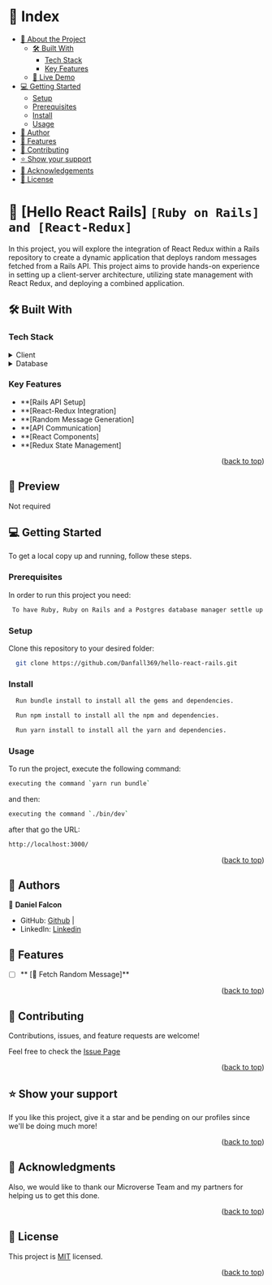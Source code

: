 <!-- TABLE OF CONTENTS -->

# 📗 Index

- [📖 About the Project](#about-project)
  - [🛠 Built With](#built-with)
    - [Tech Stack](#tech-stack)
    - [Key Features](#key-features)
  - [🚀 Live Demo](#live-demo)
- [💻 Getting Started](#getting-started)
  - [Setup](#setup)
  - [Prerequisites](#prerequisites)
  - [Install](#install)
  - [Usage](#usage)
- [👥 Author](#author)
- [🔭 Features](#features)
- [🤝 Contributing](#contributing)
- [⭐️ Show your support](#support)
- [🙏 Acknowledgements](#acknowledgements)
- [📝 License](#license)

<!-- PROJECT DESCRIPTION -->

# 📖 [Hello React Rails] `[Ruby on Rails] and [React-Redux]` <a name="about-project"></a>


In this project, you will explore the integration of React Redux within a Rails repository to create a dynamic application that deploys random messages fetched from a Rails API. This project aims to provide hands-on experience in setting up a client-server architecture, utilizing state management with React Redux, and deploying a combined application.

## 🛠 Built With <a name="built-with"></a>

### Tech Stack <a name="tech-stack"></a>

<details>
    <summary>Client</summary>
    <ul>
      <li><a href="https://www.ruby-lang.org/es/">Ruby</a></li>
      <li><a href="https://rubyonrails.org/">Ruby on Rails</a></li>
      <li><a href="https://es.react.dev/">React</a></li>
      <li><a href="https://redux.js.org/">Redux</a></li>
    </ul>
  </details>

<details>
<summary>Database</summary>
  <ul>
   <li><a href="https://www.postgresql.org/">Data Storaged with PostgreSQL manager</a></li>
  </ul>
</details>

<!-- Features -->

### Key Features <a name="key-features"></a>

  - **[Rails API Setup]
  - **[React-Redux Integration]
  - **[Random Message Generation]
  - **[API Communication]
  - **[React Components]
  - **[Redux State Management]

<p align="right">(<a href="#readme-top">back to top</a>)</p>

<!-- LIVE DEMO -->

## 🚀 Preview <a name="live-demo"></a>

Not required

<!-- GETTING STARTED -->

## 💻 Getting Started <a name="getting-started"></a>

To get a local copy up and running, follow these steps.

### Prerequisites

In order to run this project you need:

```sh
 To have Ruby, Ruby on Rails and a Postgres database manager settle up on your system
```

### Setup

Clone this repository to your desired folder:

```sh
  git clone https://github.com/Danfall369/hello-react-rails.git
```

### Install

```sh
  Run bundle install to install all the gems and dependencies.
```

```sh
  Run npm install to install all the npm and dependencies.
```

```sh
  Run yarn install to install all the yarn and dependencies.
```

### Usage

To run the project, execute the following command:

```sh
executing the command `yarn run bundle`
```

and then:

```sh
executing the command `./bin/dev`
```

after that go the URL:

```sh
http://localhost:3000/
```


<p align="right">(<a href="#readme-top">back to top</a>)</p>

<!-- AUTHOR -->

## 👥 Authors <a name="author"></a>

👤 **Daniel Falcon** 
- GitHub: [Github](https://github.com/Danfall369) |
- LinkedIn: [Linkedin](https://www.linkedin.com/in/danfall369/)

<!-- FEATURES -->

## 🔭 Features <a name="features"></a>

- [ ] ** [🔄 Fetch Random Message]**


<p align="right">(<a href="#readme-top">back to top</a>)</p>

<!-- CONTRIBUTING -->

## 🤝 Contributing <a name="contributing"></a>

Contributions, issues, and feature requests are welcome!

Feel free to check the <a href="https://github.com/Danfall369/hello-react-rails/issues">Issue Page</a>

<p align="right">(<a href="#readme-top">back to top</a>)</p>

<!-- SUPPORT -->

## ⭐️ Show your support <a name="support"></a>

If you like this project, give it a star and be pending on our profiles since we'll be doing much more! 

<p align="right">(<a href="#readme-top">back to top</a>)</p>

<!-- ACKNOWLEDGEMENTS -->

## 🙏 Acknowledgments <a name="acknowledgements"></a>
Also, we would like to thank our Microverse Team and my partners for helping us to get this done.

<p align="right">(<a href="#readme-top">back to top</a>)</p>

<!-- LICENSE -->

## 📝 License <a name="license"></a>

This project is [MIT](./MIT.md) licensed.

<p align="right">(<a href="#readme-top">back to top</a>)</p>

